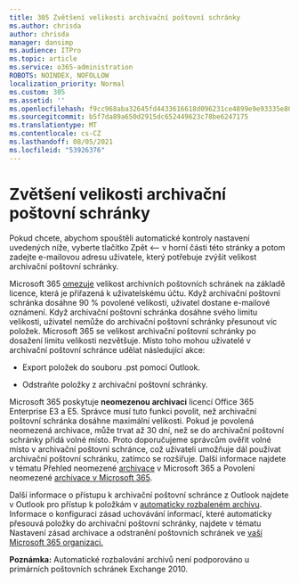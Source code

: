 ```yaml
---
title: 305 Zvětšení velikosti archivační poštovní schránky
ms.author: chrisda
author: chrisda
manager: dansimp
ms.audience: ITPro
ms.topic: article
ms.service: o365-administration
ROBOTS: NOINDEX, NOFOLLOW
localization_priority: Normal
ms.custom: 305
ms.assetid: ''
ms.openlocfilehash: f9cc968aba32645fd4433616618d096231ce4899e9e93335e802af5c05524a79
ms.sourcegitcommit: b5f7da89a650d2915dc652449623c78be6247175
ms.translationtype: MT
ms.contentlocale: cs-CZ
ms.lasthandoff: 08/05/2021
ms.locfileid: "53926376"
---
```

# <a name="increase-the-archive-mailbox-size"></a>Zvětšení velikosti archivační poštovní schránky


Pokud chcete, abychom spouštěli automatické kontroly nastavení uvedených níže, vyberte tlačítko Zpět <– v horní části této stránky a potom zadejte e-mailovou adresu uživatele, který potřebuje zvýšit velikost archivační poštovní schránky.

Microsoft 365 [omezuje](https://docs.microsoft.com/office365/servicedescriptions/exchange-online-service-description/exchange-online-limits#mailbox-storage-limits) velikost archivních poštovních schránek na základě licence, která je přiřazená k uživatelskému účtu. Když archivační poštovní schránka dosáhne 90 % povolené velikosti, uživatel dostane e-mailové oznámení. Když archivační poštovní schránka dosáhne svého limitu velikosti, uživatel nemůže do archivační poštovní schránky přesunout víc položek. Microsoft 365 se velikost archivační poštovní schránky po dosažení limitu velikosti nezvětšuje. Místo toho mohou uživatelé v archivační poštovní schránce udělat následující akce:

- Export položek do souboru .pst pomocí Outlook.

- Odstraňte položky z archivační poštovní schránky.

Microsoft 365 poskytuje **neomezenou archivaci** licencí Office 365 Enterprise E3 a E5. Správce musí tuto funkci povolit, než archivační poštovní schránka dosáhne maximální velikosti. Pokud je povolená neomezená archivace, může trvat až 30 dní, než se do archivační poštovní schránky přidá volné místo. Proto doporučujeme správcům ověřit volné místo v archivační poštovní schránce, což uživateli umožňuje dál používat archivační poštovní schránku, zatímco se rozšiřuje. Další informace najdete v tématu Přehled neomezené [archivace](https://docs.microsoft.com/microsoft-365/compliance/unlimited-archiving) v Microsoft 365 a Povolení neomezené [archivace v Microsoft 365](https://docs.microsoft.com/microsoft-365/compliance/enable-unlimited-archiving).

Další informace o přístupu k archivační poštovní schránce z Outlook najdete v Outlook pro přístup k položkám v [automaticky rozbaleném archivu](https://docs.microsoft.com/microsoft-365/compliance/unlimited-archiving#outlook-requirements-for-accessing-items-in-an-auto-expanded-archive). Informace o konfiguraci zásad uchovávání informací, které automaticky přesouvá položky do archivační poštovní schránky, najdete v tématu Nastavení zásad archivace a odstranění poštovních schránek ve [vaší Microsoft 365 organizaci.](https://docs.microsoft.com/microsoft-365/compliance/set-up-an-archive-and-deletion-policy-for-mailboxes)

**Poznámka:** Automatické rozbalování archivů není podporováno u primárních poštovních schránek Exchange 2010.
